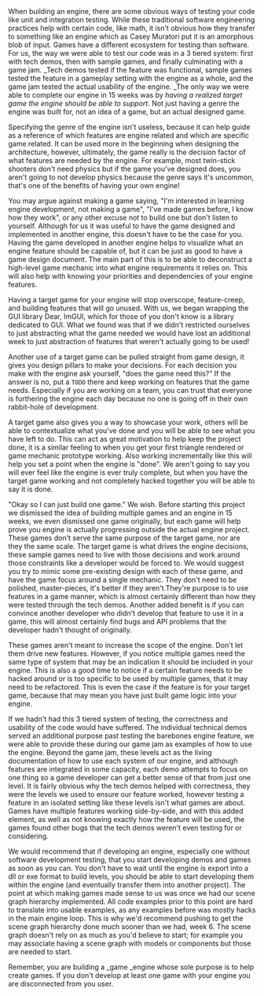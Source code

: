 When building an engine, there are some obvious ways of testing your code like unit and integration testing. While these traditional software engineering practices help with certain code, like math, it isn't obvious how they transfer to something like an engine which as Casey Muratori put it is an amorphous blob of input. Games have a different ecosystem for testing than software. For us, the way we were able to test our code was in a 3 tiered system: first with tech demos, then with sample games, and finally culminating with a game jam. _Tech demos tested if the feature was functional, sample games tested the feature in a gameplay setting with the engine as a whole, and the game jam tested the actual usability of the engine. _The only way we were able to complete our engine in 15 weeks was by _having a realized target game the engine should be able to support_. Not just having a genre the engine was built for, not an idea of a game, but an actual designed game. 

Specifying the genre of the engine isn't useless, because it can help guide as a reference of which features are engine related and which are specific game related. It can be used more in the beginning when designing the architecture, however, ultimately, the game really is the decision factor of what features are needed by the engine. For example, most twin-stick shooters don't need physics but if the game you've designed does, you aren't going to not develop physics because the genre says it's uncommon, that's one of the benefits of having your own engine!

You may argue against making a game saying, "I'm interested in learning engine development, not making a game", "I've made games before, I know how they work", or any other excuse not to build one but don't listen to yourself. Although for us it was useful to have the game designed and implemented in another engine, this doesn't have to be the case for you. Having the game developed in another engine helps to visualize what an engine feature should be capable of, but it can be just as good to have a game design document. The main part of this is to be able to deconstruct a high-level game mechanic into what engine requirements it relies on. This will also help with knowing your priorities and dependencies of your engine features.

Having a target game for your engine will stop overscope, feature-creep, and building features that will go unused. With us, we began wrapping the GUI library Dear, ImGUI, which for those of you don't know is a library dedicated to GUI. What we found was that if we didn't restricted ourselves to just abstracting what the game needed we would have lost an additional week to just abstraction of features that weren't actually going to be used! 

Another use of a target game can be pulled straight from game design, it gives you design pillars to make your decisions. For each decision you make with the engine ask yourself, "does the game need this?" If the answer is no, put a `TODO` there and keep working on features that the game needs. Especially if you are working on a team, you can trust that everyone is furthering the engine each day because no one is going off in their own rabbit-hole of development. 

A target game also gives you a way to showcase your work, others will be able to contextualize what you've done and you will be able to see what you have left to do. This can act as great motivation to help keep the project done, it is a similar feeling to when you get your first triangle rendered or game mechanic prototype working. Also working incrementally like this will help you set a point when the engine is "done". We aren't going to say you will ever feel like the engine is ever truly complete, but when you have the target game working and not completely hacked together you will be able to say it is done.

"Okay so I can just build one game." We wish. Before starting this project we dismissed the idea of building multiple games and an engine in 15 weeks, we even dismissed one game originally, but each game will help prove you engine is actually progressing outside the actual engine project. These games don't serve the same purpose of the target game, nor are they the same scale. The target game is what drives the engine decisions, these sample games need to live with those decisions and work around those constraints like a developer would be forced to. We would suggest you try to mimic some pre-existing design with each of these game, and have the game focus around a single mechanic. They don't need to be polished, master-pieces, it's better if they aren't.They're purpose is to use features in a game manner, which is almost certainly different than how they were tested through the tech demos. Another added benefit is if you can convince another developer who didn't develop that feature to use it in a game, this will almost certainly find bugs and API problems that the developer hadn't thought of originally.

These games aren't meant to increase the scope of the engine. Don't let them drive new features. However, if you notice multiple games need the same type of system that may be an indication it should be included in your engine. This is also a good time to notice if a certain feature needs to be hacked around or is too specific to be used by multiple games, that it may need to be refactored. This is even the case if the feature is for your target game, because that may mean you have just built game logic into your engine.

If we hadn't had this 3 tiered system of testing, the correctness and usability of the code would have suffered. The individual technical demos served an additional purpose past testing the barebones engine feature, we were able to provide these during our game jam as examples of how to use the engine. Beyond the game jam, these levels act as the living documentation of how to use each system of our engine, and although features are integrated in some capacity, each demo attempts to focus on one thing so a game developer can get a better sense of that from just one level. It is fairly obvious why the tech demos helped with correctness, they were the levels we used to ensure our feature worked, however testing a feature in an isolated setting like these levels isn't what games are about. Games have multiple features working side-by-side, and with this added element, as well as not knowing exactly how the feature will be used, the games found other bugs that the tech demos weren't even testing for or considering.

We would recommend that if developing an engine, especially one without software development testing, that you start developing demos and games as soon as you can. You don't have to wait until the engine is export into a dll or exe format to build levels, you should be able to start developing them within the engine (and eventually transfer them into another project). The point at which making games made sense to us was once we had our scene graph hierarchy implemented. All code examples prior to this point are hard to translate into usable examples, as any examples before was mostly hacks in the main engine loop. This is why we'd recommend pushing to get the scene graph hierarchy done much sooner than we had, week 6. The scene graph doesn't rely on as much as you'd believe to start; for example you may associate having a scene graph with models or components but those are needed to start.

Remember, you are building a _game _engine whose sole purpose is to help create games. If you don't develop at least one game with your engine you are disconnected from you user.